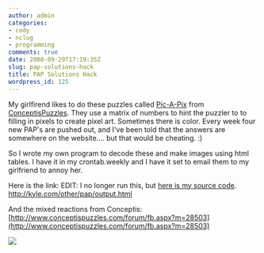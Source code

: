 ```yaml
---
author: admin
categories:
- cody
- nclug
- programming
comments: true
date: 2008-09-29T17:19:35Z
slug: pap-solutions-hack
title: PAP Solutions Hack
wordpress_id: 125
---
```


My girlfirend likes to do these puzzles called [Pic-A-Pix](http://www.conceptispuzzles.com/index.aspx?uri=puzzle/pic-a-pix) from [ConceptisPuzzles](http://www.conceptispuzzles.com/).
They use a matrix of numbers to hint the puzzler to to filling in pixels to create pixel art. Sometimes there is color. Every week four new PAP's are pushed out, and I've been told that the answers are somewhere on the website.... but that would be cheating. :)

So I wrote my own program to decode these and make images using html tables. I have it in my crontab.weekly and I have it set to email them to my girlfriend to annoy her.

Here is the link:
EDIT: I no longer run this, but [here is my source code](https://dev.xkyle.com/listing.php?repname=Games+Magazine+-+Programs+to+solve+Games+Magazine+puzzles+%28gamesmagazine%29&path=%2FPick-A-Pix%2F#path_Pick-A-Pix_).
http://kyle.com/other/pap/output.html

And the mixed reactions from Conceptis:
[http://www.conceptispuzzles.com/forum/fb.aspx?m=28503](http://www.conceptispuzzles.com/forum/fb.aspx?m=28503)

[![](/uploads/pap.jpg)](/uploads/pap.jpg)
